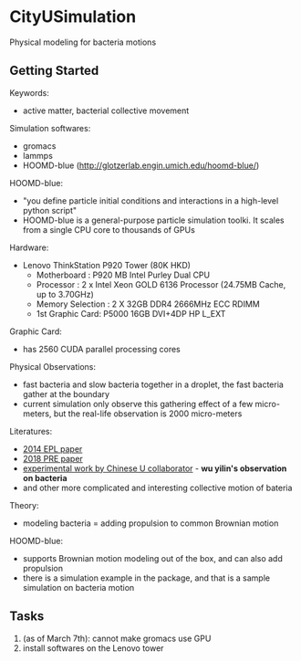 # CityUSimulation
Physical modeling for bacteria motions

## Getting Started

Keywords:
- active matter, bacterial collective movement

Simulation softwares:
- gromacs
- lammps
- HOOMD-blue (http://glotzerlab.engin.umich.edu/hoomd-blue/)

HOOMD-blue:
- "you define particle initial conditions and interactions in a high-level python script"
- HOOMD-blue is a general-purpose particle simulation toolki. It scales from a single CPU core to thousands of GPUs

Hardware:
- Lenovo ThinkStation P920 Tower (80K HKD)
  - Motherboard : P920 MB Intel Purley Dual CPU
  - Processor : 2 x Intel Xeon GOLD 6136 Processor (24.75MB Cache, up to 3.70GHz)
  - Memory Selection : 2 X 32GB DDR4 2666MHz ECC RDIMM
  - 1st Graphic Card: P5000 16GB DVI+4DP HP L_EXT

Graphic Card:
- has 2560 CUDA parallel processing cores

Physical Observations:
- fast bacteria and slow bacteria together in a droplet, the fast bacteria gather at the boundary
- current simulation only observe this gathering effect of a few micro-meters, but the real-life observation is 2000 micro-meters

Literatures:
- [2014 EPL paper](./Literatures/2014_EPL_Motility_sorting_of_self-propelled_particles_in_microchannels.pdf)
- [2018 PRE paper](./Literatures/2018_PRE_Orlandini_Wall+accumulation+of+bacteria+with+different+motility+patterns.pdf)
- [experimental work by Chinese U collaborator](./Literatures/2017_Nature_Weak+synchronization+and+large-scale+collective.pdf) - **wu yilin's observation on bacteria**
- and other more complicated and interesting collective motion of bateria

Theory:
- modeling bacteria = adding propulsion to common Brownian motion

HOOMD-blue:
- supports Brownian motion modeling out of the box, and can also add propulsion
- there is a simulation example in the package, and that is a sample simulation on bacteria motion

## Tasks
1. (as of March 7th): cannot make gromacs use GPU
2. install softwares on the Lenovo tower

